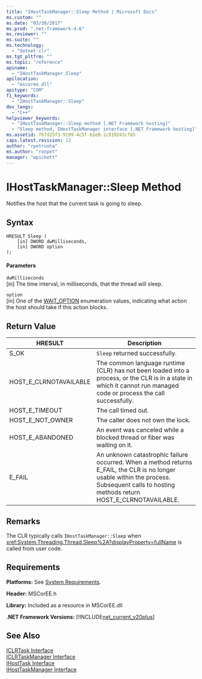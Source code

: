 ```yaml
---
title: "IHostTaskManager::Sleep Method | Microsoft Docs"
ms.custom: ""
ms.date: "03/30/2017"
ms.prod: ".net-framework-4.6"
ms.reviewer: ""
ms.suite: ""
ms.technology: 
  - "dotnet-clr"
ms.tgt_pltfrm: ""
ms.topic: "reference"
apiname: 
  - "IHostTaskManager.Sleep"
apilocation: 
  - "mscoree.dll"
apitype: "COM"
f1_keywords: 
  - "IHostTaskManager::Sleep"
dev_langs: 
  - "C++"
helpviewer_keywords: 
  - "IHostTaskManager::Sleep method [.NET Framework hosting]"
  - "Sleep method, IHostTaskManager interface [.NET Framework hosting]"
ms.assetid: f67d25f3-9199-4c5f-b1e8-1c819243cfd5
caps.latest.revision: 12
author: "rpetrusha"
ms.author: "ronpet"
manager: "wpickett"
---
```

# IHostTaskManager::Sleep Method
Notifies the host that the current task is going to sleep.  
  
## Syntax  
  
```  
HRESULT Sleep (  
    [in] DWORD dwMilliseconds,  
    [in] DWORD option  
);  
```  
  
#### Parameters  
 `dwMilliseconds`  
 [in] The time interval, in milliseconds, that the thread will sleep.  
  
 `option`  
 [in] One of the [WAIT_OPTION](../../../../docs/framework/unmanaged-api/hosting/wait-option-enumeration.md) enumeration values, indicating what action the host should take if this action blocks.  
  
## Return Value  
  
|HRESULT|Description|  
|-------------|-----------------|  
|S_OK|`Sleep` returned successfully.|  
|HOST_E_CLRNOTAVAILABLE|The common language runtime (CLR) has not been loaded into a process, or the CLR is in a state in which it cannot run managed code or process the call successfully.|  
|HOST_E_TIMEOUT|The call timed out.|  
|HOST_E_NOT_OWNER|The caller does not own the lock.|  
|HOST_E_ABANDONED|An event was canceled while a blocked thread or fiber was waiting on it.|  
|E_FAIL|An unknown catastrophic failure occurred. When a method returns E_FAIL, the CLR is no longer usable within the process. Subsequent calls to hosting methods return HOST_E_CLRNOTAVAILABLE.|  
  
## Remarks  
 The CLR typically calls `IHostTaskManager::Sleep` when <xref:System.Threading.Thread.Sleep%2A?displayProperty=fullName> is called from user code.  
  
## Requirements  
 **Platforms:** See [System Requirements](../../../../docs/framework/getting-started/system-requirements.md).  
  
 **Header:** MSCorEE.h  
  
 **Library:** Included as a resource in MSCorEE.dll  
  
 **.NET Framework Versions:** [!INCLUDE[net_current_v20plus](../../../../includes/net-current-v20plus-md.md)]  
  
## See Also  
 [ICLRTask Interface](../../../../docs/framework/unmanaged-api/hosting/iclrtask-interface.md)   
 [ICLRTaskManager Interface](../../../../docs/framework/unmanaged-api/hosting/iclrtaskmanager-interface.md)   
 [IHostTask Interface](../../../../docs/framework/unmanaged-api/hosting/ihosttask-interface.md)   
 [IHostTaskManager Interface](../../../../docs/framework/unmanaged-api/hosting/ihosttaskmanager-interface.md)